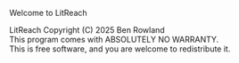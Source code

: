 Welcome to LitReach  

LitReach Copyright (C) 2025 Ben Rowland  
This program comes with ABSOLUTELY NO WARRANTY.  
This is free software, and you are welcome to redistribute it.  
